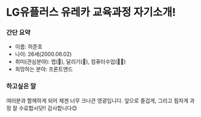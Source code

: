 # LG유플러스 유레카 교육과정 자기소개!
### 간단 요약
- 이름: 허준호
- 나이: 26세(2000.06.02)
- 취미(관심분야): 랩(🎤), 달리기(🏃), 컴퓨터수업(🧑‍🏫) 
- 희망하는 분야: 프론트엔드

### 하고싶은 말
여러분과 함께하게 되어 제겐 너무 크나큰 영광입니다. 앞으로 즐겁게, 그리고 힘차게 과정 잘 수료합시닷!! 감사합니다😊